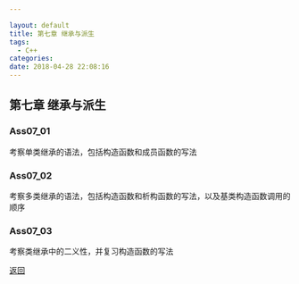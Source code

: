 ```yaml
---

layout: default
title: 第七章 继承与派生
tags:
  - C++
categories:
date: 2018-04-28 22:08:16
---
```


## 第七章 继承与派生

### Ass07_01

考察单类继承的语法，包括构造函数和成员函数的写法

### Ass07_02 

考察多类继承的语法，包括构造函数和析构函数的写法，以及基类构造函数调用的顺序

### Ass07_03 

考察类继承中的二义性，并复习构造函数的写法


[返回](./)